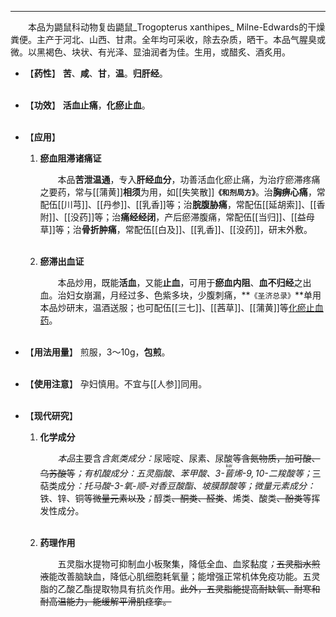 ---
&emsp;&emsp;本品为鼯鼠科动物复齿鼯鼠_Trogopterus xanthipes_ Milne-Edwards的干燥粪便。主产于河北、山西、甘肃。全年均可采收，除去杂质，晒干。本品气腥臭或微。以黑褐色、块状、有光泽、显油润者为佳。生用，或醋炙、酒炙用。

- 【**药性**】
	**苦**、**咸**、**甘**，**温**。**归肝经**。<br></br>

- 【**功效**】
	**活血止痛**，**化瘀止血**。<br></br>

- 【**应用**】
	1. **瘀血阻滞诸痛证**
		
		&emsp;&emsp;本品**苦泄温通**，专入**肝经血分**，功善活血化瘀止痛，为治疗瘀滞疼痛之要药，常与[[蒲黄]]**相须**为用，如[[失笑散]]**`《和剂局方》`**。治**胸痹心痛**，常配伍[[川芎]]、[[丹参]]、[[乳香]]等；治**脘腹胁痛**，常配伍[[延胡索]]、[[香附]]、[[没药]]等；治**痛经经闭**，产后瘀滞腹痛，常配伍[[当归]]、[[益母草]]等；治**骨折肿痛**，常配伍[[白及]]、[[乳香]]、[[没药]]，研末外敷。<br></br>
	
	2. **瘀滞出血证**
		
		&emsp;&emsp;本品炒用，既能**活血**，又能**止血**，可用于**瘀血内阻**、**血不归经**之出血。治妇女崩漏，月经过多<dfn>、</dfn>色紫多块，少腹刺痛，**`《圣济总录》`**单用本品炒研末，温酒送服；也可配伍[[三七]]、[[茜草]]、[[蒲黄]]等<ins>化瘀止血药</ins>。<br></br>

- 【**用法用量**】
	煎服，3～10g，**包煎**。<br></br>

- 【**使用注意**】
	孕妇慎用。不宜与[[人参]]同用。<br></br>

- 【**现代研究**】
	1. **化学成分**
		
		&emsp;&emsp;<dfn>本品</dfn>主要含<dfn>含氮类成分：</dfn>尿嘧啶、尿素、尿酸等~~含氮物质，加可酸、乌苏酸等~~<dfn>；有机酸成分：五灵脂酸、苯甲酸、$3$-<ruby>蒈<rp>(</rp><rt>kǎi</rt><rp>)</rp></ruby>烯-$9,10$-二羧酸等；</dfn>三萜类成分<dfn>：托马酸-$3$-氧-顺-对香豆酸酯、坡膜醇酸等；微量元素成分：</dfn>铁、锌、铜等~~微量元素以及~~<dfn>；</dfn>醇类~~、酮类、醛类~~、烯类、酸类~~、酚类~~等挥发性成分。<br></br>
	
	2. **药理作用**
		
		&emsp;&emsp;五灵脂水提物可抑制血小板聚集，降低全血、血浆黏度<dfn>；</dfn>~~五灵脂水煎液~~能改善脑缺血，降低心肌细胞耗氧量；能增强正常机体免疫功能。五灵脂的乙酸乙酯提取物具有抗炎作用。~~此外，五灵脂能提高耐缺氧、耐寒和耐高温能力，能缓解平滑肌痉挛。~~